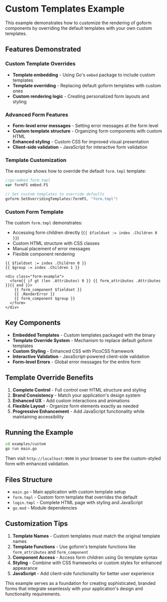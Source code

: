# Custom Templates Example

This example demonstrates how to customize the rendering of goform components by overriding the default templates with your own custom templates.

## Features Demonstrated

### Custom Template Overrides

- **Template embedding** - Using Go's `embed` package to include custom templates
- **Template overriding** - Replacing default goform templates with custom ones
- **Custom rendering logic** - Creating personalized form layouts and styling

### Advanced Form Features

- **Form-level error messages** - Setting error messages at the form level
- **Custom template structure** - Organizing form components with custom HTML
- **Enhanced styling** - Custom CSS for improved visual presentation
- **Client-side validation** - JavaScript for interactive form validation

### Template Customization

The example shows how to override the default `form.tmpl` template:

```go
//go:embed form.tmpl
var formFS embed.FS

// Set custom templates to override defaults
goform.SetOverridingTemplates(formFS, "form.tmpl")
```

### Custom Form Template

The custom `form.tmpl` demonstrates:
- Accessing form children directly (`{{ $fieldset := index .Children 0 }}`)
- Custom HTML structure with CSS classes
- Manual placement of error messages
- Flexible component rendering

```gotmpl
{{ $fieldset := index .Children 0 }}
{{ $group := index .Children 1 }}

<div class="form-example">
  <form{{ if gt (len .Attributes) 0 }} {{ form_attributes .Attributes }}{{ end }}>
    {{ form_component $fieldset }}
    {{ .RenderError }}
    {{ form_component $group }}
  </form>
</div>
```

## Key Components

- **Embedded Templates** - Custom templates packaged with the binary
- **Template Override System** - Mechanism to replace default goform templates
- **Custom Styling** - Enhanced CSS with PicoCSS framework
- **Interactive Validation** - JavaScript-powered client-side validation
- **Form-level Errors** - Global error messages for the entire form

## Template Override Benefits

1. **Complete Control** - Full control over HTML structure and styling
2. **Brand Consistency** - Match your application's design system
3. **Enhanced UX** - Add custom interactions and animations
4. **Flexible Layout** - Organize form elements exactly as needed
5. **Progressive Enhancement** - Add JavaScript functionality while maintaining accessibility

## Running the Example

```bash
cd examples/custom
go run main.go
```

Then visit `http://localhost:9000` in your browser to see the custom-styled form with enhanced validation.

## Files Structure

- `main.go` - Main application with custom template setup
- `form.tmpl` - Custom form template that overrides the default
- `login.tmpl` - Complete HTML page with styling and JavaScript
- `go.mod` - Module dependencies

## Customization Tips

1. **Template Names** - Custom templates must match the original template names
2. **Template Functions** - Use goform's template functions like `form_attributes` and `form_component`
3. **Component Access** - Access form children using Go template syntax
4. **Styling** - Combine with CSS frameworks or custom styles for enhanced appearance
5. **JavaScript** - Add client-side functionality for better user experience

This example serves as a foundation for creating sophisticated, branded forms that integrate seamlessly with your application's design and functionality requirements.
